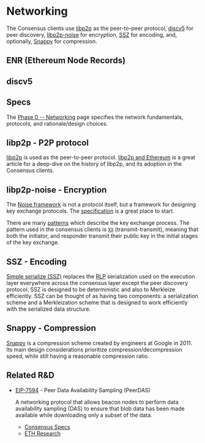 # Networking

The Consensus clients use [libp2p][libp2p] as the peer-to-peer protocol, [discv5][discv5] for peer discovery, [libp2p-noise][libp2p-noise] for encryption, [SSZ][ssz] for encoding, and, optionally, [Snappy][snappy] for compression.

## ENR (Ethereum Node Records)

## discv5


## Specs

The [Phase 0 -- Networking][consensus-networking] page specifies the network fundamentals, protocols, and rationale/design choices.

## libp2p - P2P protocol

[libp2p][libp2p] is used as the peer-to-peer protocol. [libp2p and Ethereum][libp2p-and-eth] is a great article for a deep-dive on the history of libp2p, and its adoption in the Consensus clients.

## libp2p-noise - Encryption

The [Noise framework][noise-framework] is not a protocol itself, but a framework for designing key exchange protocols. The [specification][noise-specification] is a great place to start.

There are many [patterns][noise-patterns] which describe the key exchange process. The pattern used in the consensus clients is [`XX`][noise-xx] (transmit-transmit), meaning that both the initiator, and responder transmit their public key in the initial stages of the key exchange.

## SSZ - Encoding

[Simple serialize (SSZ)][ssz] replaces the [RLP][rlp] serialization used on the execution layer everywhere across the consensus layer except the peer discovery protocol. SSZ is designed to be deterministic and also to Merkleize efficiently. SSZ can be thought of as having two components: a serialization scheme and a Merkleization scheme that is designed to work efficiently with the serialized data structure.

## Snappy - Compression

[Snappy][snappy] is a compression scheme created by engineers at Google in 2011. Its main design considerations prioritize compression/decompression speed, while still having a reasonable compression ratio.

## Related R&D

- [EIP-7594][peerdas-eip] - Peer Data Availability Sampling (PeerDAS)

  A networking protocol that allows beacon nodes to perform data availability
  sampling (DAS) to ensure that blob data has been made available while
  downloading only a subset of the data.
  - [Consensus Specs][peerdas-specs]
  - [ETH Research][peerdas-ethresearch]

[consensus-networking]: https://github.com/ethereum/consensus-specs/blob/dev/specs/phase0/p2p-interface.md
[discv5]: https://github.com/ethereum/devp2p/blob/master/discv5/discv5.md
[libp2p-and-eth]: https://blog.libp2p.io/libp2p-and-ethereum/
[libp2p-noise]: https://github.com/libp2p/specs/tree/master/noise
[libp2p]: https://docs.libp2p.io/
[noise-framework]: https://noiseprotocol.org/
[noise-patterns]: https://noiseexplorer.com/patterns/
[noise-specification]: https://noiseprotocol.org/noise.html
[noise-xx]: https://noiseexplorer.com/patterns/XX/
[peerdas-eip]: https://github.com/ethereum/EIPs/pull/8105
[peerdas-ethresearch]: https://ethresear.ch/t/peerdas-a-simpler-das-approach-using-battle-tested-p2p-components/16541
[peerdas-specs]: https://github.com/ethereum/consensus-specs/pull/3574
[rlp]: https://ethereum.org/en/developers/docs/data-structures-and-encoding/rlp
[snappy]: https://en.wikipedia.org/wiki/Snappy_(compression)
[ssz]: https://ethereum.org/en/developers/docs/data-structures-and-encoding/ssz
[blog]: https://medium.com/coinmonks/dissecting-the-ethereum-networking-stack-node-discovery-4b3f7895f83f
